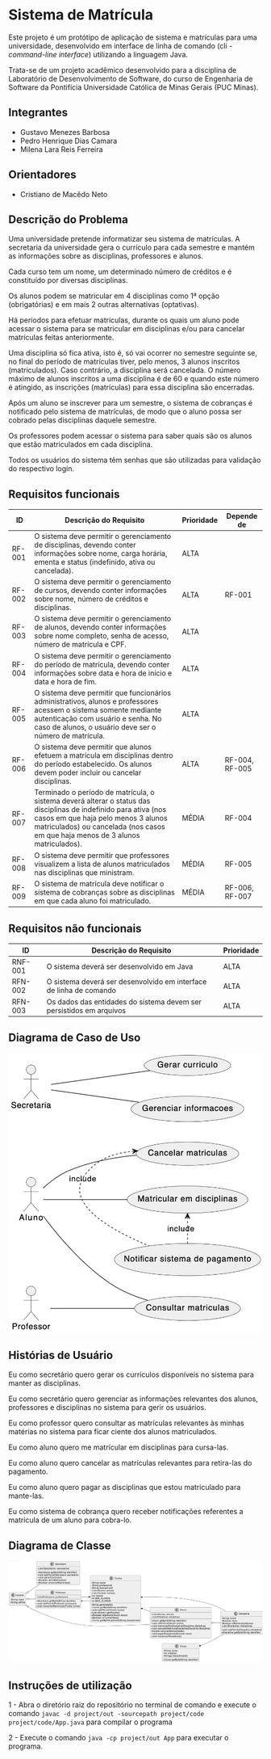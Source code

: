 # Sistema de Matrícula

Este projeto é um protótipo de aplicação de sistema e matrículas para uma universidade, desenvolvido em interface de linha de comando (cli - *command-line interface*) utilizando a linguagem Java.

Trata-se de um projeto acadêmico desenvolvido para a disciplina de Laboratório de Desenvolvimento de Software, do curso de Engenharia de Software da Pontifícia Universidade Católica de Minas Gerais (PUC Minas).

## Integrantes
* Gustavo Menezes Barbosa 
* Pedro Henrique Dias Camara 
* Milena Lara Reis Ferreira

## Orientadores
* Cristiano de Macêdo Neto 

## Descrição do Problema

Uma universidade pretende informatizar seu sistema de matrículas. A secretaria da universidade gera o currículo para cada semestre e mantém as informações sobre as disciplinas, professores e alunos.

Cada curso tem um nome, um determinado número de créditos e é constituído por diversas disciplinas.

Os alunos podem se matricular em 4 disciplinas como 1ª opção (obrigatórias) e em mais 2 outras alternativas (optativas).

Há períodos para efetuar matrículas, durante os quais um aluno pode acessar o sistema para se matricular em disciplinas e/ou para cancelar matrículas feitas anteriormente.

Uma disciplina só fica ativa, isto é, só vai ocorrer no semestre seguinte se, no final do período de matrículas tiver, pelo menos, 3 alunos inscritos (matriculados). Caso contrário, a disciplina será cancelada. O número máximo de alunos inscritos a uma disciplina é de 60 e quando este número é atingido, as inscrições (matrículas) para essa disciplina são encerradas.

Após um aluno se inscrever para um semestre, o sistema de cobranças é notificado pelo sistema de matrículas, de modo que o aluno possa ser cobrado pelas disciplinas daquele semestre.

Os professores podem acessar o sistema para saber quais são os alunos que estão matriculados em cada disciplina.

Todos os usuários do sistema têm senhas que são utilizadas para validação do respectivo login.

## Requisitos funcionais  
| ID     | Descrição do Requisito | Prioridade |  Depende de |
|--------|------------------------|------------|-------------|  
| RF-001 | O sistema deve permitir o gerenciamento de disciplinas, devendo conter informações sobre nome, carga horária, ementa e status (indefinido, ativa ou cancelada). | ALTA |  |
| RF-002 | O sistema deve permitir o gerenciamento de cursos, devendo conter informações sobre nome, número de créditos e disciplinas. | ALTA | RF-001 |
| RF-003 | O sistema deve permitir o gerenciamento de alunos, devendo conter informações sobre nome completo, senha de acesso, número de matrícula e CPF. | ALTA |  |
| RF-004 | O sistema deve permitir o gerenciamento do período de matrícula, devendo conter informações sobre data e hora de início e data e hora de fim. | ALTA |  |
| RF-005 | O sistema deve permitir que funcionários administrativos, alunos e professores acessem o sistema somente mediante autenticação com usuário e senha. No caso de alunos, o usuário deve ser o número de matrícula. | ALTA |  |
| RF-006 | O sistema deve permitir que alunos efetuem a matrícula em disciplinas dentro do período estabelecido. Os alunos devem poder incluir ou cancelar disciplinas. | ALTA | RF-004, RF-005 |
| RF-007 | Terminado o período de matrícula, o sistema deverá alterar o status das disciplinas de indefinido para ativa (nos casos em que haja pelo menos 3 alunos matriculados) ou cancelada (nos casos em que haja menos de 3 alunos matriculados). | MÉDIA | RF-004 |
| RF-008 | O sistema deve permitir que professores visualizem a lista de alunos matriculados nas disciplinas que ministram. | MÉDIA | RF-005 |
| RF-009 | O sistema de matrícula deve notificar o sistema de cobranças sobre as disciplinas em que cada aluno foi matriculado. | MÉDIA | RF-006, RF-007 |

  
## Requisitos não funcionais  
| ID | Descrição do Requisito | Prioridade |  
|--|--|--|  
| RNF-001 | O sistema deverá ser desenvolvido em Java | ALTA |  
| RFN-002 | O sistema deverá ser desenvolvido em interface de linha de comando | ALTA |  
| RFN-003 | Os dados das entidades do sistema devem ser persistidos em arquivos | ALTA |  

## Diagrama de Caso de Uso

<img src="./project/img/DiagramaCasoUso.png" alt="Diagrama de Caso de Uso" width="600"/>

## Histórias de Usuário

Eu como secretário quero gerar os currículos disponíveis no sistema para manter as disciplinas.

Eu como secretário quero gerenciar as informações relevantes dos alunos, professores e disciplinas no sistema para gerir os usuários. 

Eu como professor quero consultar as matrículas relevantes às minhas matérias no sistema para ficar ciente dos alunos matriculados.

Eu como aluno quero me matrícular em disciplinas para cursa-las. 

Eu como aluno quero cancelar as matrículas relevantes para retira-las do pagamento. 

Eu como aluno quero pagar as disciplinas que estou matriculado para mante-las. 

Eu como sistema de cobrança quero receber notificações referentes a matrícula de um aluno para cobra-lo.

## Diagrama de Classe

![Diagrama de Class](./project/img/DiagramaClasse.png "Diagrama de Classe")


## Instruções de utilização
1 - Abra o diretório raiz do repositório no terminal de comando e execute o comando `javac -d project/out -sourcepath project/code project/code/App.java` para compilar o programa

2 - Execute o comando `java -cp project/out App` para executar o programa.
